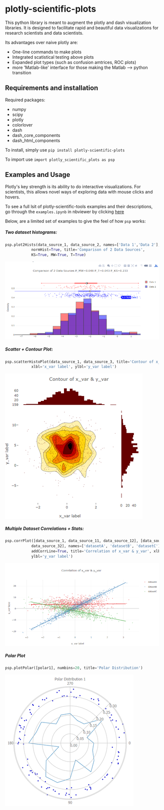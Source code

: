 # plotly-scientific-plots

This python library is meant to augment the plotly and dash visualization libraries.
It is designed to facilitate rapid and beautiful data visualizations for research scientists and data scientists.

Its advantages over naive plotly are:
* One-line commands to make plots
* Integrated scatistical testing above plots
* Expanded plot types (such as confusion amtrices, ROC plots)
* more 'Matlab-like' interface for those making the Matlab --> python transition

## Requirements and installation

Required packages:
* numpy
* scipy
* plotly
* colorlover
* dash
* dash_core_components
* dash_html_components

To install, simply use `pip install plotly-scientific-plots`

To import use `import plotly_scientific_plots as psp`

## Examples and Usage

Plotly's key strength is its ability to do interactive visualizations. 
For scientists, this allows novel ways of exploring data with mouse clicks and hovers.

To see a full lsit of plotly-scientific-tools examples and their descriptions, go through the `examples.ipynb` 
in nbviewer by clicking [here][1]

Below, are a limited set of examples to give the feel of how `psp` works:

##### Two dataset histograms:

```python
psp.plot2Hists(data_source_1, data_source_2, names=['Data 1','Data 2'],
            normHist=True, title='Comparison of 2 Data Sources',
            KS=True, MW=True, T=True)
```
![plot2Hist_1](images/plot2Hist_1.png?raw=true "plot2Hist_1")


##### Scatter + Contour Plot:

```python
psp.scatterHistoPlot(data_source_1, data_source_3, title='Contour of x_var & y_var', 
            xlbl='x_var label', ylbl='y_var label')
```
![plot2Hist_1](images/contour_and_scatter.png?raw=true "contour_and_scatter")


##### Multiple Dataset Correlations + Stats:

```python
psp.corrPlot([data_source_1, data_source_11, data_source_12], [data_source_3, data_source_31, 
            data_source_32], names=['datasetA', 'datasetB', 'datasetC'],addCorr=True, 
            addCorrLine=True, title='Correlation of x_var & y_var', xlbl='x_var label', 
            ylbl='y_var label')
```
![plot2Hist_1](images/corrPlot_multi.png?raw=true "corrPlot_multi")


##### Polar Plot

```python
psp.plotPolar([polar1], numbins=20, title='Polar Distribution')
```
![plot2Hist_1](images/polar1.png?raw=true "polar1")

[1]: https://nbviewer.jupyter.org/github/rsandler00/plotly-scientific-plots/blob/master/examples.ipynb
 